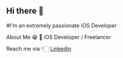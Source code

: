 ## Hi there 👋


#I'm an extremely passionate iOS Developer

About Me 😁
📱 iOS Developer / Freelancer

Reach me via 👇🏻
[Linkedin](https://www.linkedin.com/in/arjun-thakur-353067153)
